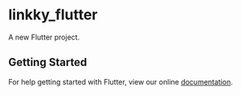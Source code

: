 # linkky_flutter

A new Flutter project.

## Getting Started

For help getting started with Flutter, view our online
[documentation](https://flutter.io/).
